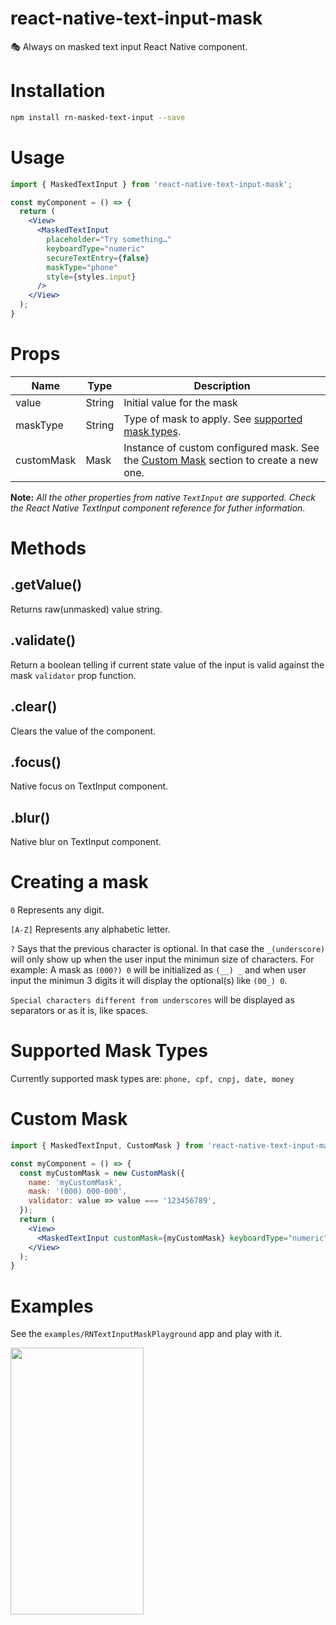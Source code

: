 # react-native-text-input-mask
🎭 Always on masked text input React Native component.

# Installation
```bash
npm install rn-masked-text-input --save
```

# Usage
```jsx
import { MaskedTextInput } from 'react-native-text-input-mask';

const myComponent = () => {
  return (
    <View>
      <MaskedTextInput
        placeholder="Try something…"
        keyboardType="numeric"
        secureTextEntry={false}
        maskType="phone"
        style={styles.input}
      />
    </View>
  );
}
```

# Props
| Name | Type | Description |
| ---- | ---- | ----------- |
| value | String | Initial value for the mask |
| maskType | String | Type of mask to apply. See [supported mask types](#supported-mask-types).
| customMask | Mask | Instance of custom configured mask. See the [Custom Mask](#custom-mask) section to create a new one.

<b>Note:</b><i> All the other properties from native ```TextInput``` are supported. Check the React Native TextInput component reference for futher information.</i>

# Methods
## .getValue()
Returns raw(unmasked) value string.

## .validate()
Return a boolean telling if current state value of the input is valid against the mask ```validator``` prop function.

## .clear()
Clears the value of the component.

## .focus()
Native focus on TextInput component.

## .blur()
Native blur on TextInput component.

# Creating a mask

```0``` Represents any digit.

```[A-Z]``` Represents any alphabetic letter.

```?``` Says that the previous character is optional. In that case the ```_(underscore)``` will only show up when the user input the minimun size of characters. For example: A mask as ```(000?) 0``` will be initialized as ```(__) _``` and when user input the minimun 3 digits it will display the optional(s) like ```(00_) 0```.

```Special characters different from underscores``` will be displayed as separators or as it is, like spaces.

# Supported Mask Types
Currently supported mask types are: ```phone, cpf, cnpj, date, money```

# Custom Mask
```jsx
import { MaskedTextInput, CustomMask } from 'react-native-text-input-mask';

const myComponent = () => {
  const myCustomMask = new CustomMask({
    name: 'myCustomMask',
    mask: '(000) 000-000',
    validator: value => value === '123456789',
  });
  return (
    <View>
      <MaskedTextInput customMask={myCustomMask} keyboardType="numeric" />
    </View>
  );
}
```

# Examples
See the ```examples/RNTextInputMaskPlayground``` app and play with it.

<img src="https://user-images.githubusercontent.com/33915907/61661114-bfdaa400-aca1-11e9-9c2a-432d6b7b37e4.gif" width="213" height="427" />

